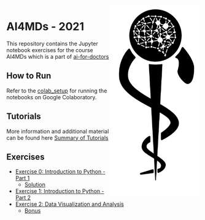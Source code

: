 <img src="images/logo_CS_MS_final.png" height="500" align="right"> 

# AI4MDs - 2021

This repository contains the Jupyter notebook exercises for the course AI4MDs which is a part of [ai-for-doctors](http://ai-for-doctors.com)

## How to Run

Refer to the [colab_setup](documents/colab_setup.md) for running the notebooks on Google Colaboratory.

## Tutorials

More information and additional material can be found here [Summary of Tutorials](documents/ListOfTutorials.md)

## Exercises

- [Exercise 0: Introduction to Python - Part 1](https://colab.research.google.com/github/IFL-CAMP/AI4MDs_21/blob/main/exercises/Exercise_0.ipynb)
  - [Solution](https://colab.research.google.com/github/IFL-CAMP/AI4MDs_21/blob/main/solutions/Exercise_0_Solution.ipynb)
- [Exercise 1: Introduction to Python - Part 2](https://colab.research.google.com/github/IFL-CAMP/AI4MDs_21/blob/main/exercises/Exercise_1.ipynb)
- [Exercise 2: Data Visualization and Analysis](https://colab.research.google.com/github/IFL-CAMP/AI4MDs_21/blob/main/exercises/Exercise_2.ipynb)
  - [Bonus](https://colab.research.google.com/github/IFL-CAMP/AI4MDs_21/blob/main/exercises/Exercise_2_Bonus.ipynb)